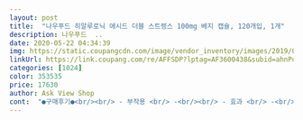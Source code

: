 ```yaml
---
layout: post 
title:  "나우푸드 히알루로닉 애시드 더블 스트렝스 100mg 베지 캡슐, 120개입, 1개" 
description: 나우푸드  ..
date: 2020-05-22 04:34:39 
img: https://static.coupangcdn.com/image/vendor_inventory/images/2019/03/21/10/9/0aaa3fe9-97a7-4542-9a18-2b3e87933251.png 
linkUrl: https://link.coupang.com/re/AFFSDP?lptag=AF3600438&subid=ahnPublicAsk&pageKey=65095217&itemId=219977034&vendorItemId=3531370031&traceid=V0-113-b14ba83caf032f9f 
categories: [1024] 
color: 353535 
price: 17630 
author: Ask View Shop 
cont:  "●구매후기●<br/><br/> - 부작용 <br/> -<br/><br/> - 효과 <br/> -<br/>120캡슐 100mg엔 msm이 빠진 알파리포산 외 등등 다른 성분들로 구성되어있어요 딱히 뭐가 더 좋다 이런건 아닌데.<br/>.<br/><br/>30대 극건성에 매년 겨울마다 건조함땜에 화장 다 뜨고 난리난리였는데 신기했어요 그래서 60캡슐 다 먹고 120캡슐로 갈아탑습니다! 지금 120캡슐 3/1? 먹었나? 얼굴이 미세하게 차올랐다고 해야하나?? 아주 초미세하게 탱글해진 느낌? 전 효과 좋은거 같아요!<br/>30대 후반이라 그런가ㅜㅜ 전 앞으로 꾸준히 복용할생각입니다!!<br/>60캡슐 120캡슐 성분이 다르더라구요 리뷰엔 그부분에 대한 언급은 없었고 캡슐색이 달라서 무슨차이지?하고 찾아봤네요ㅎㅎ<br/>60캡슐 50mg엔 msm 식이유황이 있고<br/>그래서 꾸준히 먹으려고 방금또 재주문했어요.<br/> ㅋㅋㅋ<br/>그후 120캡슐 100mg엔 msm성분이 없어서 부작용없이 아침저녁으로 먹고 있는데 전 더블스트랭스가 잘맞네요!ㅎ<br/>나는 또 이제품의 족쇄에 묶이고 말았답니다.<br/><br/>남편이 갑자기 두드러기가 나고 병원에서 묘기증이란 진단을 받아 피부 자체 기초 기능을 높일수 있으면 좋을꺼 같아 구매했습니다<br/>도움드리고자 몇자 적습니다!<br/>배송<br/>배송을 3<br/> -4일정도 걸렸어요 해외구매임에도 불구이고 아주 빨랐습니다 중간 통관 됬다는 연락도 오고 배송 상황을 잘 파악할수 있어 좋았습니다<br/>상자 없이 비닐 봉지이 약병만 들어있어서 좀 걱정이었는데 제품 자체에 문제다 있거나 하지 않았습니다<br/>알크기가 살짝? 있어서 가끔 목에 걸린느낌도 들긴하지만, 예뻐지고 건강해진다면 그정도는 얼마든지 감수할수있어요.<br/><br/>약효<br/>영양제로 배를채울 정도예요ㅋㅋㅋ<br/>이런 효과가 조금이라도 보여지기때문에,<br/>이제 먹은지 일주일 지금 약효를 말하기 어려울것 같지만 우선 꾸준히 먹고있고 알약이 매우 큰편이라 먹을때 좀 우렵다고 하지만 가격이 타사 제품보다 저럼하거 오래 먹을려고 생각하고 있어서 효과가 있으면 좋겠네요 몇달 먹어보고 또 후기 울릴께요<br/>이제품 현재 두달정도 복용중이예요<br/>일단 겨울만 되면 심하게 건조한 제 피부와(+안구 건조증) 튼튼한 뼈건강을 위해서 먹기 시작했는데, 이제품만 복용할때보다 콜라겐과 비오틴까지 3종 세트로 먹으니까 확실히 시너지 효과가 있는건지 겨울임에도 불구하고 찢겨져나가는 건조함은 덜하긴 하네요.<br/> (속건조가 좀 덜한느낌이라고 해야하나... <br/>?) 그렇다고 아주 사라진건 아니지만 안먹을때 보다는 훨씬나은것같아요.<br/><br/>일반 건강보조제들도 모자라서 이제 이너뷰티까지 신경써야하니, 이것저것 먹는 영양제들이 점점 늘어나고있어요.<br/><br/>전 30대 후반 극건성 인데요<br/>좋은 화장품 바르는것도 중요하지만, 뭐든 꾸준한게 중요한거니까  속부터 꾸준히 관리하면 나중에... <br/>10년 후?쯤이면 아주 뿌듯할것같은 느낌이 드네요.<br/><br/>처음 60캡슐 50mg 먹을땐 아침 한알 저녁 한알씩 먹었더니 잠을 못잤어요 찾아보니 msm성분 부작용중에 불면증이 있다더라구요ㅜㅜ 그래서 복용법을 아침에만 먹었더니 불면증은 없어졌습니다!<br/>처음 먹을땐 불면증만 있고 딱히 효과도 모르겠더라구요 그래도 꾸준히 먹었을때 2주때쯤? 얼굴 건조함이 없어졌습니다!<br/>포장<br/>피부만 봤을때 바르는것보다는 먹는쪽이 확실한 효과가 보이는것같아 저는 화장품하나 덜사고 이제품 계속 구입할거랍니다.<br/> ^^<br/>히알루론산의 하루 권장섭취량이 100mg이라고 하네요.<br/>.<br/> 그래서  이제품 매일아침 하루 한알씩 복용하고 있어요.<br/><br/>" 
---
```

